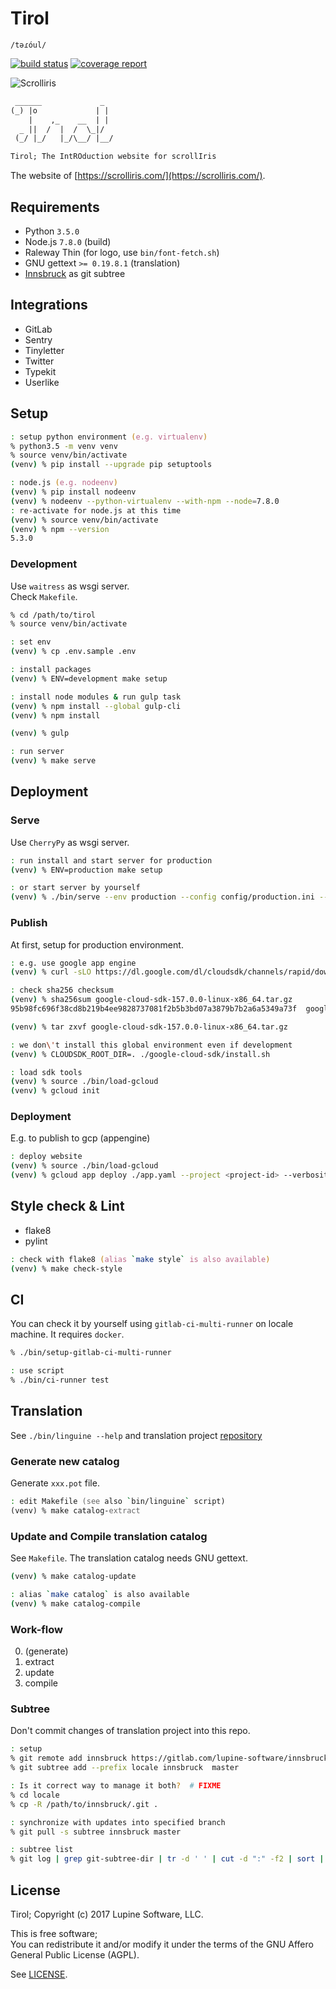 # Tirol

`/təɾóul/`

[![build status](https://gitlab.com/lupine-software/tirol/badges/master/build.svg)](
https://gitlab.com/lupine-software/tirol/commits/master) [![coverage report](
https://gitlab.com/lupine-software/tirol/badges/master/coverage.svg)](
https://gitlab.com/lupine-software/tirol/commits/master)

![Scrolliris](https://gitlab.com/lupine-software/tirol/raw/master/static/img/scrolliris-logo-300x300.png)

```txt
 ______             _
(_) |o             | |
    |    ,_    __  | |
  _ ||  /  |  /  \_|/
 (_/ |_/   |_/\__/ |__/

Tirol; The IntROduction website for scrollIris
```

The website of [https://scrolliris.com/](https://scrolliris.com/).


## Requirements

* Python `3.5.0`
* Node.js `7.8.0` (build)
* Raleway Thin (for logo, use `bin/font-fetch.sh`)
* GNU gettext `>= 0.19.8.1` (translation)
* [Innsbruck](https://gitlab.com/lupine-software/innsbruck) as git subtree


## Integrations

* GitLab
* Sentry
* Tinyletter
* Twitter
* Typekit
* Userlike


## Setup

```zsh
: setup python environment (e.g. virtualenv)
% python3.5 -m venv venv
% source venv/bin/activate
(venv) % pip install --upgrade pip setuptools

: node.js (e.g. nodeenv)
(venv) % pip install nodeenv
(venv) % nodeenv --python-virtualenv --with-npm --node=7.8.0
: re-activate for node.js at this time
(venv) % source venv/bin/activate
(venv) % npm --version
5.3.0
```

### Development

Use `waitress` as wsgi server.  
Check `Makefile`.

```zsh
% cd /path/to/tirol
% source venv/bin/activate

: set env
(venv) % cp .env.sample .env

: install packages
(venv) % ENV=development make setup

: install node modules & run gulp task
(venv) % npm install --global gulp-cli
(venv) % npm install

(venv) % gulp

: run server
(venv) % make serve
```


## Deployment

### Serve

Use `CherryPy` as wsgi server.

```zsh
: run install and start server for production
(venv) % ENV=production make setup

: or start server by yourself
(venv) % ./bin/serve --env production --config config/production.ini --install
```

### Publish

At first, setup for production environment.

```zsh
: e.g. use google app engine
(venv) % curl -sLO https://dl.google.com/dl/cloudsdk/channels/rapid/downloads/google-cloud-sdk-157.0.0-linux-x86_64.tar.gz

: check sha256 checksum
(venv) % sha256sum google-cloud-sdk-157.0.0-linux-x86_64.tar.gz
95b98fc696f38cd8b219b4ee9828737081f2b5b3bd07a3879b7b2a6a5349a73f  google-cloud-sdk-157.0.0-linux-x86_64.tar.gz

(venv) % tar zxvf google-cloud-sdk-157.0.0-linux-x86_64.tar.gz

: we don\'t install this global environment even if development
(venv) % CLOUDSDK_ROOT_DIR=. ./google-cloud-sdk/install.sh

: load sdk tools
(venv) % source ./bin/load-gcloud
(venv) % gcloud init
```

### Deployment

E.g. to publish to gcp (appengine)

```zsh
: deploy website
(venv) % source ./bin/load-gcloud
(venv) % gcloud app deploy ./app.yaml --project <project-id> --verbosity=info
```


## Style check & Lint

* flake8
* pylint

```zsh
: check with flake8 (alias `make style` is also available)
(venv) % make check-style
```


## CI

You can check it by yourself using `gitlab-ci-multi-runner` on locale machine.
It requires `docker`.

```zsh
% ./bin/setup-gitlab-ci-multi-runner

: use script
% ./bin/ci-runner test
```


## Translation

See `./bin/linguine --help` and translation project [repository](
https://gitlab.com/lupine-software/innsbruck)

### Generate new catalog

Generate `xxx.pot` file.

```zsh
: edit Makefile (see also `bin/linguine` script)
(venv) % make catalog-extract
```

### Update and Compile translation catalog

See `Makefile`.
The translation catalog needs GNU gettext.

```zsh
(venv) % make catalog-update

: alias `make catalog` is also available
(venv) % make catalog-compile
```

### Work-flow

0. (generate)
1. extract
2. update
3. compile


### Subtree

Don't commit changes of translation project into this repo.

```zsh
: setup
% git remote add innsbruck https://gitlab.com/lupine-software/innsbruck.git
% git subtree add --prefix locale innsbruck  master

: Is it correct way to manage it both?  # FIXME
% cd locale
% cp -R /path/to/innsbruck/.git .

: synchronize with updates into specified branch
% git pull -s subtree innsbruck master

: subtree list
% git log | grep git-subtree-dir | tr -d ' ' | cut -d ":" -f2 | sort | uniq
```


## License

Tirol; Copyright (c) 2017 Lupine Software, LLC.


This is free software;  
You can redistribute it and/or modify it under the terms of the
GNU Affero General Public License (AGPL).

See [LICENSE](LICENSE).
